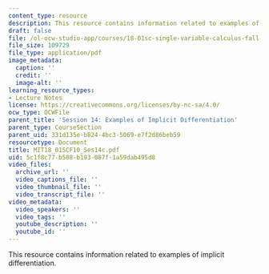 ```yaml
---
content_type: resource
description: This resource contains information related to examples of implicit differentiation.
draft: false
file: /ol-ocw-studio-app/courses/18-01sc-single-variable-calculus-fall-2010/5c1f8c77b588b193087f1a59dab495d8_MIT18_01SCF10_Ses14c.pdf
file_size: 109729
file_type: application/pdf
image_metadata:
  caption: ''
  credit: ''
  image-alt: ''
learning_resource_types:
- Lecture Notes
license: https://creativecommons.org/licenses/by-nc-sa/4.0/
ocw_type: OCWFile
parent_title: 'Session 14: Examples of Implicit Differentiation'
parent_type: CourseSection
parent_uid: 331d135e-b824-4bc3-5069-e7f2d86beb59
resourcetype: Document
title: MIT18_01SCF10_Ses14c.pdf
uid: 5c1f8c77-b588-b193-087f-1a59dab495d8
video_files:
  archive_url: ''
  video_captions_file: ''
  video_thumbnail_file: ''
  video_transcript_file: ''
video_metadata:
  video_speakers: ''
  video_tags: ''
  youtube_description: ''
  youtube_id: ''
---
```

This resource contains information related to examples of implicit differentiation.